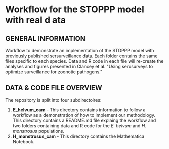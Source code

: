 # Workflow for the STOPPP model with real d ata

## GENERAL INFORMATION
Workflow to demonstrate an implementation of the STOPPP model with previously published sersurveillance data. Each folder contains the same files specific to each species. Data and R code in each file will re-create the analyses and figures presented in Clancey et al. "Using serosurveys to optimize surveillance for zoonotic pathogens." 

## DATA & CODE FILE OVERVIEW
The repository is split into four subdirectoires: 
1. **E_helvum_cam** - This directory contains information to follow a workflow as a demonstration of how to implement our methodology. This directory contains a README.md file explaing the workflow and two folders containing data and R code for the *E. helvum* and *H. monstrosus* populations.
2. **H_monstrosus_cam** - This directory contains the Mathematica Notebook.
 
